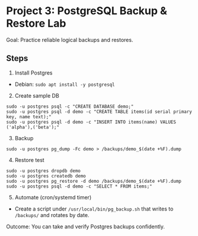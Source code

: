# Project 3: PostgreSQL Backup & Restore Lab

Goal: Practice reliable logical backups and restores.

## Steps
1) Install Postgres
- Debian: `sudo apt install -y postgresql`

2) Create sample DB
```
sudo -u postgres psql -c "CREATE DATABASE demo;"
sudo -u postgres psql -d demo -c "CREATE TABLE items(id serial primary key, name text);"
sudo -u postgres psql -d demo -c "INSERT INTO items(name) VALUES ('alpha'),('beta');"
```

3) Backup
```
sudo -u postgres pg_dump -Fc demo > /backups/demo_$(date +%F).dump
```

4) Restore test
```
sudo -u postgres dropdb demo
sudo -u postgres createdb demo
sudo -u postgres pg_restore -d demo /backups/demo_$(date +%F).dump
sudo -u postgres psql -d demo -c "SELECT * FROM items;"
```

5) Automate (cron/systemd timer)
- Create a script under `/usr/local/bin/pg_backup.sh` that writes to `/backups/` and rotates by date.

Outcome: You can take and verify Postgres backups confidently.
